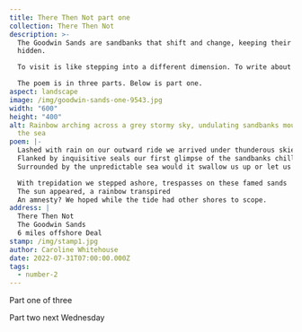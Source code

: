 ```yaml
---
title: There Then Not part one
collection: There Then Not
description: >-
  The Goodwin Sands are sandbanks that shift and change, keeping their secrets
  hidden. 

  To visit is like stepping into a different dimension. To write about the sandbanks demanded so much more than a few lines. 

  The poem is in three parts. Below is part one.
aspect: landscape
image: /img/goodwin-sands-one-9543.jpg
width: "600"
height: "400"
alt: Rainbow arching across a grey stormy sky, undulating sandbanks moulded by
  the sea
poem: |-
  Lashed with rain on our outward ride we arrived under thunderous skies
  Flanked by inquisitive seals our first glimpse of the sandbanks chilled
  Surrounded by the unpredictable sea would it swallow us up or let us be?

  With trepidation we stepped ashore, trespasses on these famed sands
  The sun appeared, a rainbow transpired
  An amnesty? We hoped while the tide had other shores to scope.
address: |
  There Then Not
  The Goodwin Sands
  6 miles offshore Deal
stamp: /img/stamp1.jpg
author: Caroline Whitehouse
date: 2022-07-31T07:00:00.000Z
tags:
  - number-2
---
```

Part one of three

Part two next Wednesday
